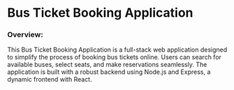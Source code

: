 <h1>Bus Ticket Booking Application</h1>
<h3>Overview:</h3>
<p>
  This Bus Ticket Booking Application is a full-stack web application designed to simplify the process of booking bus tickets online.
  Users can search for available buses, select seats, and make reservations seamlessly.
  The application is built with a robust backend using Node.js and Express, a dynamic frontend with React.
</p>

